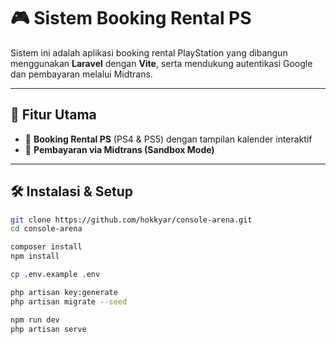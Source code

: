 # 🎮 Sistem Booking Rental PS  

Sistem ini adalah aplikasi booking rental PlayStation yang dibangun menggunakan **Laravel** dengan **Vite**, serta mendukung autentikasi Google dan pembayaran melalui Midtrans.  

---

## 🚀 **Fitur Utama**
- 🔹 **Booking Rental PS** (PS4 & PS5) dengan tampilan kalender interaktif  
- 🔹 **Pembayaran via Midtrans (Sandbox Mode)**  

---

## 🛠 **Instalasi & Setup**
```sh
git clone https://github.com/hokkyar/console-arena.git
cd console-arena

composer install
npm install

cp .env.example .env

php artisan key:generate
php artisan migrate --seed

npm run dev
php artisan serve

